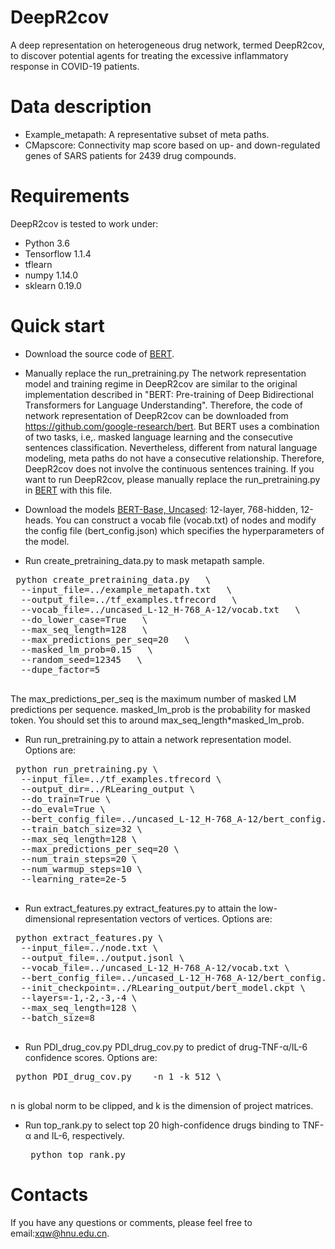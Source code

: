 # DeepR2cov

A deep representation on heterogeneous drug network, termed DeepR2cov, to discover potential agents for treating the excessive inflammatory response in COVID-19 patients.

# Data description
* Example_metapath: A representative subset of meta paths.
* CMapscore: Connectivity map score based on up- and down-regulated genes of SARS patients for 2439 drug compounds.


# Requirements
DeepR2cov is tested to work under:
* Python 3.6  
* Tensorflow 1.1.4
* tflearn
* numpy 1.14.0
* sklearn 0.19.0

# Quick start
* Download the source code of [BERT](https://github.com/google-research/bert). 
* Manually replace the run_pretraining.py
The network representation model and training regime in DeepR2cov are similar to the original implementation described in "BERT: Pre-training of Deep Bidirectional Transformers for Language Understanding". Therefore, the code of network representation of DeepR2cov can be downloaded from https://github.com/google-research/bert. But BERT uses a combination of two tasks, i.e,. masked language learning and the consecutive sentences classification. Nevertheless, different from natural language modeling, meta paths do not have a consecutive relationship. Therefore, DeepR2cov does not involve the continuous sentences training. If you want to run DeepR2cov, please manually replace the run_pretraining.py in [BERT](https://github.com/google-research/bert) with this file. 
  
* Download the models [BERT-Base, Uncased](https://storage.googleapis.com/bert_models/2018_10_18/uncased_L-12_H-768_A-12.zip): 12-layer, 768-hidden, 12-heads. 
You can construct a vocab file (vocab.txt) of nodes and modify the config file (bert_config.json) which specifies the hyperparameters of the model.
* Run create_pretraining_data.py to mask metapath sample.  
<pre> python create_pretraining_data.py   \
  --input_file=../example_metapath.txt   \
  --output_file=../tf_examples.tfrecord   \
  --vocab_file=../uncased_L-12_H-768_A-12/vocab.txt   \ 
  --do_lower_case=True   \  
  --max_seq_length=128   \  
  --max_predictions_per_seq=20   \
  --masked_lm_prob=0.15   \ 
  --random_seed=12345   \
  --dupe_factor=5   
  </pre>
The max_predictions_per_seq is the maximum number of masked LM predictions per sequence. masked_lm_prob is the probability for masked token. You should set this to around max_seq_length*masked_lm_prob.

* Run run_pretraining.py to attain a network representation model. Options are:  
<pre> python run_pretraining.py \  
  --input_file=../tf_examples.tfrecord \  
  --output_dir=../RLearing_output \  
  --do_train=True \  
  --do_eval=True \  
  --bert_config_file=../uncased_L-12_H-768_A-12/bert_config.json \  
  --train_batch_size=32 \  
  --max_seq_length=128 \  
  --max_predictions_per_seq=20 \  
  --num_train_steps=20 \  
  --num_warmup_steps=10 \  
  --learning_rate=2e-5 
  </pre>

* Run extract_features.py extract_features.py to attain the low-dimensional representation vectors of vertices. Options are:  
<pre> python extract_features.py \  
  --input_file=../node.txt \  
  --output_file=../output.jsonl \  
  --vocab_file=../uncased_L-12_H-768_A-12/vocab.txt \  
  --bert_config_file=../uncased_L-12_H-768_A-12/bert_config.json \  
  --init_checkpoint=../RLearing_output/bert_model.ckpt \  
  --layers=-1,-2,-3,-4 \  
  --max_seq_length=128 \  
  --batch_size=8 
  </pre>

* Run PDI_drug_cov.py PDI_drug_cov.py to predict of drug-TNF-α/IL-6 confidence scores. Options are:  
<pre> python PDI_drug_cov.py	-n 1 -k 512 \  
  </pre>
  n is global norm to be clipped, and k is the dimension of project matrices. 

* Run top_rank.py to select top 20 high-confidence drugs binding to TNF-α and IL-6, respectively.   
  <pre> python top_rank.py   </pre>

# Contacts
If you have any questions or comments, please feel free to email:xqw@hnu.edu.cn.
